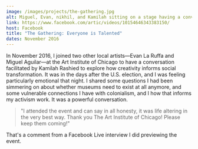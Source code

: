```yaml
---
image: /images/projects/the-gathering.jpg
alt: Miguel, Evan, nikhil, and Kamilah sitting on a stage having a conversation.
link: https://www.facebook.com/artic/videos/10154646343383150/
host: Facebook
title: "The Gathering: Everyone is Talented"
dates: November 2016
---
```

In November 2016, I joined two other local artists&mdash;Evan La Ruffa and Miguel Aguilar&mdash;at the Art Institute of Chicago to have a conversation facilitated by Kamilah Rashied to explore how creativity informs social transformation. It was in the days after the U.S. election, and I was feeling particularly emotional that night. I shared some questions I had been simmering on about whether museums need to exist at all anymore, and some vulnerable connections I have with colonialism, and I how that informs my activism work. It was a powerful conversation.

> "I attended the event and can say in all honesty, it was life altering in the very best way. Thank you The Art Institute of Chicago! Please keep them coming!"

That's a comment from a Facebook Live interview I did previewing the event.